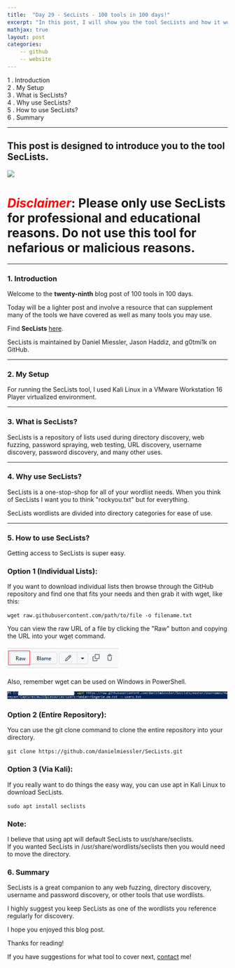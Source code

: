 ```yaml
---
title:  "Day 29 - SecLists - 100 tools in 100 days!"
excerpt: "In this post, I will show you the tool SecLists and how it works."
mathjax: true
layout: post
categories:
    -- github
    -- website
---
```


1 . Introduction
<br>
2 . My Setup
<br>
3 . What is SecLists?
<br>
4 . Why use SecLists?
<br>
5 . How to use SecLists?
<br>
6 . Summary

---

## This post is designed to introduce you to the tool SecLists.

![](https://camo.githubusercontent.com/4d896bee4b001c4266cc8de1ab50e584fc7c8ab5e4871f000768c38174f4657a/68747470733a2f2f64616e69656c6d696573736c65722e636f6d2f696d616765732f7365636c697374732d6c6f6e672e706e67)

# <span style="color:red">***Disclaimer***</span>: **Please only use SecLists for professional and educational reasons. Do not use this tool for nefarious or malicious reasons.**

---

### 1. **Introduction**

Welcome to the **twenty-ninth** blog post of 100 tools in 100 days.<br> 

Today will be a lighter post and involve a resource that can supplement many of the tools we have covered as well as many tools you may use. 

Find **SecLists** [here](https://github.com/danielmiessler/SecLists/).

SecLists is maintained by Daniel Miessler, Jason Haddiz, and g0tmi1k on GitHub.

---

### 2. **My Setup**

For running the SecLists tool, I used Kali Linux in a VMware Workstation 16 Player virtualized environment.

---

### 3. **What is SecLists?**

SecLists is a repository of lists used during directory discovery, web fuzzing, password spraying, web testing, URL discovery, username discovery, password discovery, and many other uses. 

---

### 4. **Why use SecLists?**

SecLists is a one-stop-shop for all of your wordlist needs. 
When you think of SecLists I want you to think "rockyou.txt" but for everything. 

SecLists wordlists are divided into directory categories for ease of use.

---

### 5. **How to use SecLists?**

Getting access to SecLists is super easy. 

### **Option 1 (Individual Lists):**
If you want to download individual lists then browse through the GitHub repository and find one that fits your needs and then grab it with wget, like this:

`wget raw.githubusercontent.com/path/to/file -o filename.txt`

You can view the raw URL of a file by clicking the "Raw" button and copying the URL into your wget command.

![](https://raw.githubusercontent.com/matthewomccorkle/matthewomccorkle.github.io/master/_posts/assets/100%20tools/seclists/seclists.PNG)

Also, remember wget can be used on Windows in PowerShell.

![](https://raw.githubusercontent.com/matthewomccorkle/matthewomccorkle.github.io/master/_posts/assets/100%20tools/seclists/seclists1.PNG)

### **Option 2 (Entire Repository):**

You can use the git clone command to clone the entire repository into your directory.

`git clone https://github.com/danielmiessler/SecLists.git`

### **Option 3 (Via Kali):**

If you really want to do things the easy way, you can use apt in Kali Linux to download SecLists.

`sudo apt install seclists`

### Note: 

I believe that using apt will default SecLists to usr/share/seclists. 
<br>If you wanted SecLists in /usr/share/wordlists/seclists then you would need to move the directory. 

### 6. **Summary**

SecLists is a great companion to any web fuzzing, directory discovery, username and password discovery, or other tools that use wordlists. 

I highly suggest you keep SecLists as one of the wordlists you reference regularly for discovery. 

I hope you enjoyed this blog post.

Thanks for reading!<br>

If you have suggestions for what tool to cover next, [contact](mailto:matthew.o.mccorkle@gmail.com) me!
